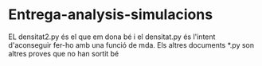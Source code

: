 # Entrega-analysis-simulacions

EL densitat2.py és el que em dona bé i el densitat.py és l'intent d'aconseguir fer-ho amb una funció de mda. 
Els altres documents *.py son altres proves que no han sortit bé

